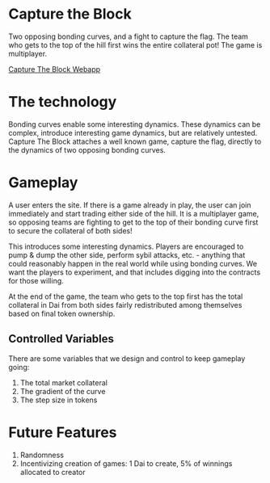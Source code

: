 # Capture the Block
Two opposing bonding curves, and a fight to capture the flag. The team who gets to the top of the hill first wins the entire collateral pot! The game is multiplayer.

[Capture The Block Webapp](https://capture-the-block.mol.ai/)

# The technology

Bonding curves enable some interesting dynamics. These dynamics can be complex, introduce interesting game dynamics, but are relatively untested. Capture The Block attaches a well known game, capture the flag, directly to the dynamics of two opposing bonding curves.

# Gameplay

A user enters the site. If there is a game already in play, the user can join immediately and start trading either side of the hill. It is a multiplayer game, so opposing teams are fighting to get to the top of their bonding curve first to secure the collateral of both sides!

This introduces some interesting dynamics. Players are encouraged to pump & dump the other side, perform sybil attacks, etc. - anything that could reasonably happen in the real world while using bonding curves. We want the players to experiment, and that includes digging into the contracts for those willing.

At the end of the game, the team who gets to the top first has the total collateral in Dai from both sides fairly redistributed among themselves based on final token ownership.

## Controlled Variables

There are some variables that we design and control to keep gameplay going:
1. The total market collateral
2. The gradient of the curve
3. The step size in tokens

# Future Features

1. Randomness
2. Incentivizing creation of games: 1 Dai to create, 5% of winnings allocated to creator
